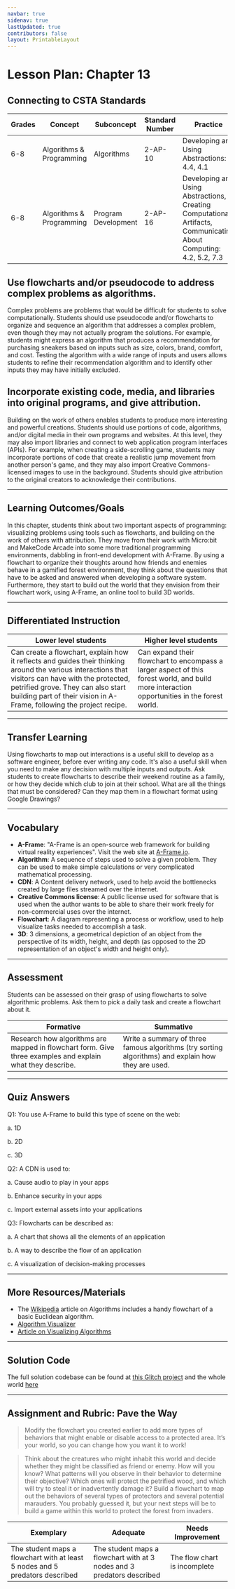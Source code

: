 ```yaml
---
navbar: true
sidenav: true
lastUpdated: true
contributors: false
layout: PrintableLayout
---
```


<div class="home">
<h1 class="page-inner-title">Lesson Plan: Chapter 13</h1>

## Connecting to CSTA Standards

Grades | Concept | Subconcept | Standard Number | Practice
---|---|---|---|---
6-8 | Algorithms & Programming | Algorithms | 2-AP-10 | Developing and Using Abstractions: 4.4, 4.1 |
6-8 | Algorithms & Programming | Program Development| 2-AP-16 | Developing and Using Abstractions, Creating Computational Artifacts, Communicating About Computing: 4.2, 5.2, 7.3 |

## Use flowcharts and/or pseudocode to address complex problems as algorithms.

Complex problems are problems that would be difficult for students to solve computationally. Students should use pseudocode and/or flowcharts to organize and sequence an algorithm that addresses a complex problem, even though they may not actually program the solutions. For example, students might express an algorithm that produces a recommendation for purchasing sneakers based on inputs such as size, colors, brand, comfort, and cost. Testing the algorithm with a wide range of inputs and users allows students to refine their recommendation algorithm and to identify other inputs they may have initially excluded.

## Incorporate existing code, media, and libraries into original programs, and give attribution.

Building on the work of others enables students to produce more interesting and powerful creations. Students should use portions of code, algorithms, and/or digital media in their own programs and websites. At this level, they may also import libraries and connect to web application program interfaces (APIs). For example, when creating a side-scrolling game, students may incorporate portions of code that create a realistic jump movement from another person's game, and they may also import Creative Commons-licensed images to use in the background. Students should give attribution to the original creators to acknowledge their contributions.

---

## Learning Outcomes/Goals

In this chapter, students think about two important aspects of programming: visualizing problems using tools such as flowcharts, and building on the work of others with attribution. They move from their work with Micro:bit and MakeCode Arcade into some more traditional programming environments, dabbling in front-end development with A-Frame. By using a flowchart to organize their thoughts around how friends and enemies behave in a gamified forest environment, they think about the questions that have to be asked and answered when developing a software system. Furthermore, they start to build out the world that they envision from their flowchart work, using A-Frame, an online tool to build 3D worlds.

---

## Differentiated Instruction

Lower level students | Higher level students
---|---
Can create a flowchart, explain how it reflects and guides their thinking around the various interactions that visitors can have with the protected, petrified grove. They can also start building part of their vision in A-Frame, following the project recipe. | Can expand their flowchart to encompass a larger aspect of this forest world, and build more interaction opportunities in the forest world.

---

## Transfer Learning

Using flowcharts to map out interactions is a useful skill to develop as a software engineer, before ever writing any code. It's also a useful skill when you need to make any decision with multiple inputs and outputs. Ask students to create flowcharts to describe their weekend routine as a family, or how they decide which club to join at their school. What are all the things that must be considered? Can they map them in a flowchart format using Google Drawings?

---

## Vocabulary


- **A-Frame**: "A-Frame is an open-source web framework for building virtual reality experiences". Visit the web site at [A-Frame.io](https://aframe.io).
- **Algorithm**: A sequence of steps used to solve a given problem. They can be used to make simple calculations or very complicated mathematical processing.
- **CDN**: A Content delivery network, used to help avoid the bottlenecks created by large files streamed over the internet.
- **Creative Commons license**: A public license used for software that is used when the author wants to be able to share their work freely for non-commercial uses over the internet.
- **Flowchart**: A diagram representing a process or workflow, used to help visualize tasks needed to accomplish a task.
- **3D**: 3 dimensions, a geometrical depiction of an object from the perspective of its width, height, and depth (as opposed to the 2D representation of an object's width and height only).


---

## Assessment

Students can be assessed on their grasp of using flowcharts to solve algorithmic problems. Ask them to pick a daily task and create a flowchart about it.

Formative | Summative
---|---
Research how algorithms are mapped in flowchart form. Give three examples and explain what they describe. | Write a summary of three famous algorithms (try sorting algorithms) and explain how they are used.

---

## Quiz Answers

Q1:	You use A-Frame to build this type of scene on the web:  

a.	1D  

b.	2D  

c.	<span class="highlight">3D</span> 

Q2:	A CDN is used to:  

a. 	Cause audio to play in your apps 

b. 	Enhance security in your apps  

c.  <span class="highlight">Import external assets into your applications</span> 

 
Q3:	Flowcharts can be described as: 

a. 	A chart that shows all the elements of an application 

b. 	A way to describe the flow of an application 

c. 	<span class="highlight">A visualization of decision-making processes</span> 

---

## More Resources/Materials

- The [Wikipedia](https://en.wikipedia.org/wiki/Algorithm) article on Algorithms includes a handy flowchart of a basic Euclidean algorithm.
- [Algorithm Visualizer](https://algorithm-visualizer.org/)
- [Article on Visualizing Algorithms](https://bost.ocks.org/mike/algorithms/)

---

## Solution Code

The full solution codebase can be found at [this Glitch project](https://glitch.com/edit/#!/cs4kids-a-frame) and the whole world [here](https://cs4kids-a-frame.glitch.me/)

---

## Assignment and Rubric: Pave the Way

> Modify the flowchart you created earlier to add more types of behaviors that might enable or disable access to a protected area. It’s your world, so you can change how you want it to work!  

> Think about the creatures who might inhabit this world and decide whether they might be classified as friend or enemy. How will you know? What patterns will you observe in their behavior to determine their objective? Which ones will protect the petrified wood, and which will try to steal it or inadvertently damage it? Build a flowchart to map out the behaviors of several types of protectors and several potential marauders. You probably guessed it, but your next steps will be to build a game within this world to protect the forest from invaders. 

Exemplary | Adequate | Needs Improvement 
---|---|---
The student maps a flowchart with at least 5 nodes and 5 predators described | The student maps a flowchart with at 3 nodes and 3 predators described | The flow chart is incomplete
</div>




